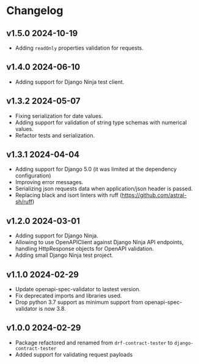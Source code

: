 # Changelog

## v1.5.0 2024-10-19

* Adding `readOnly` properties validation for requests.

## v1.4.0 2024-06-10

* Adding support for Django Ninja test client.

## v1.3.2 2024-05-07

* Fixing serialization for date values.
* Adding support for validation of string type schemas with numerical values.
* Refactor tests and serialization.

## v1.3.1 2024-04-04

* Adding support for Django 5.0 (it was limited at the dependency configuration)
* Improving error messages.
* Serializing json requests data when application/json header is passed.
* Replacing black and isort linters with ruff (https://github.com/astral-sh/ruff)

## v1.2.0 2024-03-01

* Adding support for Django Ninja.
* Allowing to use OpenAPIClient against Django Ninja API endpoints, handling HttpResponse objects for OpenAPI validation.
* Adding small Django Ninja test project.

## v1.1.0 2024-02-29

* Update openapi-spec-validator to lastest version.
* Fix deprecated imports and libraries used.
* Drop python 3.7 support as minimum support from openapi-spec-validator is now 3.8.

## v1.0.0 2024-02-29

* Package refactored and renamed from `drf-contract-tester` to `django-contract-tester`
* Added support for validating request payloads
